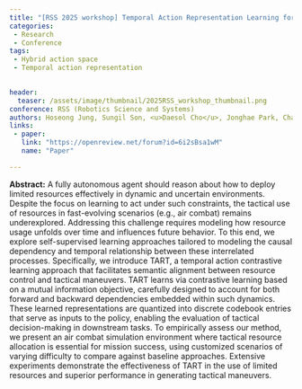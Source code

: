 ```yaml
---
title: "[RSS 2025 workshop] Temporal Action Representation Learning for Aerial Maneuvering and Resource-Aware Decision-Making"
categories:
 - Research
 - Conference
tags:
 - Hybrid action space
 - Temporal action representation
 

header:
  teaser: /assets/image/thumbnail/2025RSS_workshop_thumbnail.png
conference: RSS (Robotics Science and Systems)
authors: Hoseong Jung, Sungil Son, <u>Daesol Cho</u>, Jonghae Park, Changhyun Choi, and H. Jin Kim
links:
 - paper: 
   link: "https://openreview.net/forum?id=6i2sBsa1wM"
   name: "Paper"

---
```



**Abstract:** A fully autonomous agent should reason about how to deploy limited resources effectively in dynamic and uncertain environments. Despite the focus on learning to act under such constraints, the tactical use of resources in fast-evolving scenarios (e.g., air combat) remains underexplored. Addressing this challenge requires modeling how resource usage unfolds over time and influences future behavior. To this end, we explore self-supervised learning approaches tailored to modeling the causal dependency and temporal relationship between these interrelated processes. Specifically, we introduce TART, a temporal action contrastive learning approach that facilitates semantic alignment between resource control and tactical maneuvers. TART learns via contrastive learning based on a mutual information objective, carefully designed to account for both forward and backward dependencies embedded within such dynamics. These learned representations are quantized into discrete codebook entries that serve as inputs to the policy, enabling the evaluation of tactical decision-making in downstream tasks. To empirically assess our method, we present an air combat simulation environment where tactical resource allocation is essential for mission success, using customized scenarios of varying difficulty to compare against baseline approaches. Extensive experiments demonstrate the effectiveness of TART in the use of limited resources and superior performance in generating tactical maneuvers.